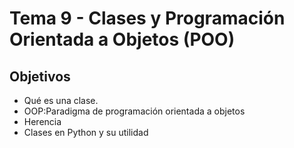 # Tema 9 - Clases y Programación Orientada a Objetos (POO)

## Objetivos
 
* Qué es una clase. 
* OOP:Paradigma de programación orientada a objetos
* Herencia
* Clases en Python y su utilidad